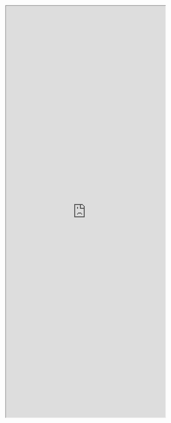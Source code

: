 <iframe id="demoiFrame" style="width:100%;height:1300px" src="https://nikouu.github.io/ZeroRedact/demoWasm/"></iframe>